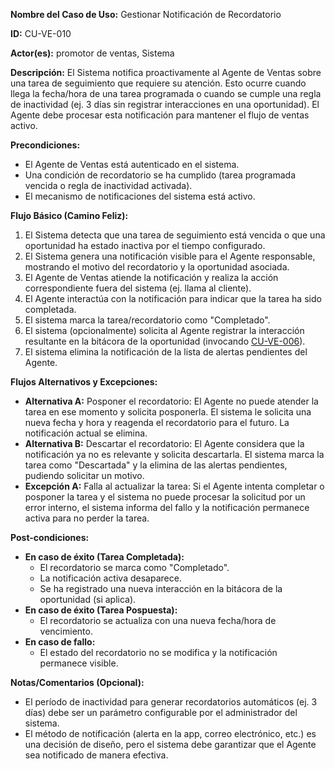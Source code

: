 **Nombre del Caso de Uso:** Gestionar Notificación de Recordatorio

**ID:** CU-VE-010

**Actor(es):** promotor de ventas, Sistema

**Descripción:** El Sistema notifica proactivamente al Agente de Ventas sobre una tarea de seguimiento que requiere su atención. Esto ocurre cuando llega la fecha/hora de una tarea programada o cuando se cumple una regla de inactividad (ej. 3 días sin registrar interacciones en una oportunidad). El Agente debe procesar esta notificación para mantener el flujo de ventas activo.

**Precondiciones:**

* El Agente de Ventas está autenticado en el sistema.
* Una condición de recordatorio se ha cumplido (tarea programada vencida o regla de inactividad activada).
* El mecanismo de notificaciones del sistema está activo.

**Flujo Básico (Camino Feliz):**

1. El Sistema detecta que una tarea de seguimiento está vencida o que una oportunidad ha estado inactiva por el tiempo configurado.
2. El Sistema genera una notificación visible para el Agente responsable, mostrando el motivo del recordatorio y la oportunidad asociada.
3. El Agente de Ventas atiende la notificación y realiza la acción correspondiente fuera del sistema (ej. llama al cliente).
4. El Agente interactúa con la notificación para indicar que la tarea ha sido completada.
5. El sistema marca la tarea/recordatorio como "Completado".
6. El sistema (opcionalmente) solicita al Agente registrar la interacción resultante en la bitácora de la oportunidad (invocando [CU-VE-006](https://alumnosuady.sharepoint.com/sites/proyectofca-ec/Shared%20Documents/Casos%20de%20uso/Ventas/CU-VE-006%20Registrar%20Interacci%C3%B3n%20con%20Oportunidad.docx)).
7. El sistema elimina la notificación de la lista de alertas pendientes del Agente.

**Flujos Alternativos y Excepciones:**

* **Alternativa A:** Posponer el recordatorio: El Agente no puede atender la tarea en ese momento y solicita posponerla. El sistema le solicita una nueva fecha y hora y reagenda el recordatorio para el futuro. La notificación actual se elimina.
* **Alternativa B:** Descartar el recordatorio: El Agente considera que la notificación ya no es relevante y solicita descartarla. El sistema marca la tarea como "Descartada" y la elimina de las alertas pendientes, pudiendo solicitar un motivo.
* **Excepción A:** Falla al actualizar la tarea: Si el Agente intenta completar o posponer la tarea y el sistema no puede procesar la solicitud por un error interno, el sistema informa del fallo y la notificación permanece activa para no perder la tarea.

**Post-condiciones:**

* **En caso de éxito (Tarea Completada):**
  + El recordatorio se marca como "Completado".
  + La notificación activa desaparece.
  + Se ha registrado una nueva interacción en la bitácora de la oportunidad (si aplica).
* **En caso de éxito (Tarea Pospuesta):**
  + El recordatorio se actualiza con una nueva fecha/hora de vencimiento.
* **En caso de fallo:**
  + El estado del recordatorio no se modifica y la notificación permanece visible.

**Notas/Comentarios (Opcional):**

* El período de inactividad para generar recordatorios automáticos (ej. 3 días) debe ser un parámetro configurable por el administrador del sistema.
* El método de notificación (alerta en la app, correo electrónico, etc.) es una decisión de diseño, pero el sistema debe garantizar que el Agente sea notificado de manera efectiva.